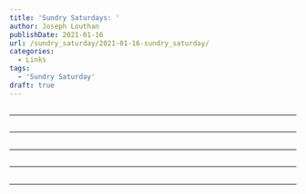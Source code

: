 ```yaml
---
title: 'Sundry Saturdays: '
author: Joseph Louthan
publishDate: 2021-01-16
url: /sundry_saturday/2021-01-16-sundry_saturday/
categories:
  - Links
tags:
  - 'Sundry Saturday'
draft: true
---
```


##


------

##


------

##


------

##


------

##


------

